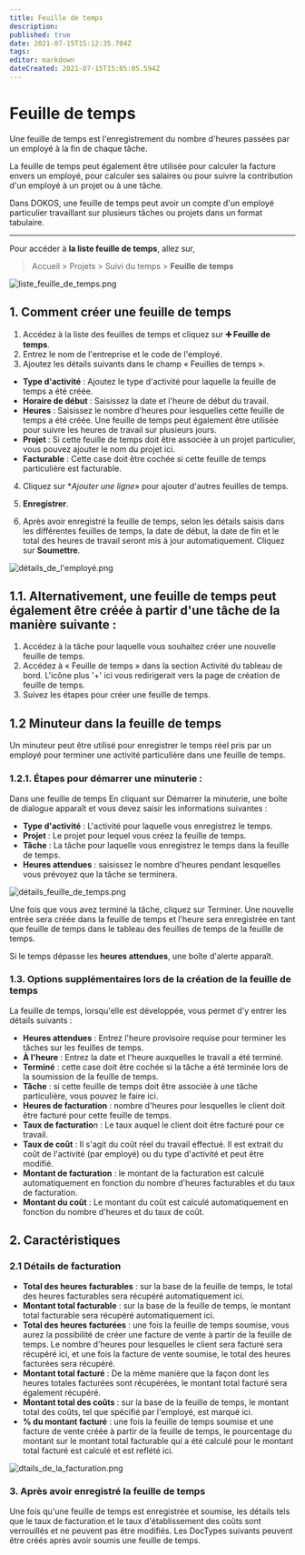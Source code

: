 ```yaml
---
title: Feuille de temps
description: 
published: true
date: 2021-07-15T15:12:35.704Z
tags: 
editor: markdown
dateCreated: 2021-07-15T15:05:05.594Z
---
```


# Feuille de temps

Une feuille de temps est l'enregistrement du nombre d'heures passées par un employé à la fin de chaque tâche.

La feuille de temps peut également être utilisée pour calculer la facture envers un employé, pour calculer ses salaires ou pour suivre la contribution d'un employé à un projet ou à une tâche.

Dans DOKOS, une feuille de temps peut avoir un compte d'un employé particulier travaillant sur plusieurs tâches ou projets dans un format tabulaire.

---

Pour accéder à **la liste feuille de temps**, allez sur,

> Accueil > Projets > Suivi du temps > **Feuille de temps**

![liste_feuille_de_temps.png](/projects/timesheet/liste_feuille_de_temps.png)

## 1. Comment créer une feuille de temps

1. Accédez à la liste des feuilles de temps et cliquez sur **:heavy_plus_sign: Feuille de temps**.
2. Entrez le nom de l'entreprise et le code de l'employé.
3. Ajoutez les détails suivants dans le champ « Feuilles de temps ».
- **Type d'activité** : Ajoutez le type d'activité pour laquelle la feuille de temps a été créée.
- **Horaire de début** : Saisissez la date et l'heure de début du travail.
- **Heures** : Saisissez le nombre d'heures pour lesquelles cette feuille de temps a été créée. Une feuille de temps peut également être utilisée pour suivre les heures de travail sur plusieurs jours.
- **Projet** : Si cette feuille de temps doit être associée à un projet particulier, vous pouvez ajouter le nom du projet ici.
- **Facturable** : Cette case doit être cochée si cette feuille de temps particulière est facturable.
4. Cliquez sur **Ajouter une ligne*» pour ajouter d'autres feuilles de temps.
5. **Enregistrer**.

6. Après avoir enregistré la feuille de temps, selon les détails saisis dans les différentes feuilles de temps, la date de début, la date de fin et le total des heures de travail seront mis à jour automatiquement. Cliquez sur **Soumettre**.

![détails_de_l'employé.png](/projects/timesheet/détails_de_l'employé.png)

## 1.1. Alternativement, une feuille de temps peut également être créée à partir d'une tâche de la manière suivante :

1. Accédez à la tâche pour laquelle vous souhaitez créer une nouvelle feuille de temps.
2. Accédez à « Feuille de temps » dans la section Activité du tableau de bord. L'icône plus '+' ici vous redirigerait vers la page de création de feuille de temps.
3. Suivez les étapes pour créer une feuille de temps.

## 1.2 Minuteur dans la feuille de temps

Un minuteur peut être utilisé pour enregistrer le temps réel pris par un employé pour terminer une activité particulière dans une feuille de temps.

### 1.2.1. Étapes pour démarrer une minuterie :

Dans une feuille de temps En cliquant sur Démarrer la minuterie, une boîte de dialogue apparaît et vous devez saisir les informations suivantes :

- **Type d'activité** : L'activité pour laquelle vous enregistrez le temps.
- **Projet** : Le projet pour lequel vous créez la feuille de temps.
- **Tâche** : La tâche pour laquelle vous enregistrez le temps dans la feuille de temps.
- **Heures attendues** : saisissez le nombre d'heures pendant lesquelles vous prévoyez que la tâche se terminera.

![détails_feuille_de_temps.png](/projects/timesheet/détails_feuille_de_temps.png)

Une fois que vous avez terminé la tâche, cliquez sur Terminer. Une nouvelle entrée sera créée dans la feuille de temps et l'heure sera enregistrée en tant que feuille de temps dans le tableau des feuilles de temps de la feuille de temps.

Si le temps dépasse les **heures attendues**, une boîte d'alerte apparaît.

### 1.3. Options supplémentaires lors de la création de la feuille de temps 

La feuille de temps, lorsqu'elle est développée, vous permet d'y entrer les détails suivants :

- **Heures attendues** : Entrez l'heure provisoire requise pour terminer les tâches sur les feuilles de temps.
- **À l'heure** : Entrez la date et l'heure auxquelles le travail a été terminé.
- **Terminé** : cette case doit être cochée si la tâche a été terminée lors de la soumission de la feuille de temps.
- **Tâche** : si cette feuille de temps doit être associée à une tâche particulière, vous pouvez le faire ici.
- **Heures de facturation** : nombre d'heures pour lesquelles le client doit être facturé pour cette feuille de temps.
- **Taux de facturatio**n : Le taux auquel le client doit être facturé pour ce travail.
- **Taux de coût** : Il s'agit du coût réel du travail effectué. Il est extrait du coût de l'activité (par employé) ou du type d'activité et peut être modifié.
- **Montant de facturation** : le montant de la facturation est calculé automatiquement en fonction du nombre d'heures facturables et du taux de facturation.
- **Montant du coût** : Le montant du coût est calculé automatiquement en fonction du nombre d'heures et du taux de coût.

## 2. Caractéristiques

### 2.1 Détails de facturation

- **Total des heures facturables** : sur la base de la feuille de temps, le total des heures facturables sera récupéré automatiquement ici.
- **Montant total facturable** : sur la base de la feuille de temps, le montant total facturable sera récupéré automatiquement ici.
- **Total des heures facturées** : une fois la feuille de temps soumise, vous aurez la possibilité de créer une facture de vente à partir de la feuille de temps. Le nombre d'heures pour lesquelles le client sera facturé sera récupéré ici, et une fois la facture de vente soumise, le total des heures facturées sera récupéré.
- **Montant total facturé** : De la même manière que la façon dont les heures totales facturées sont récupérées, le montant total facturé sera également récupéré.
- **Montant total des coûts** : sur la base de la feuille de temps, le montant total des coûts, tel que spécifié par l'employé, est marqué ici.
- **% du montant facturé** : une fois la feuille de temps soumise et une facture de vente créée à partir de la feuille de temps, le pourcentage du montant sur le montant total facturable qui a été calculé pour le montant total facturé est calculé et est reflété ici.

![dtails_de_la_facturation.png](/projects/timesheet/dtails_de_la_facturation.png)

### 3. Après avoir enregistré la feuille de temps

Une fois qu'une feuille de temps est enregistrée et soumise, les détails tels que le taux de facturation et le taux d'établissement des coûts sont verrouillés et ne peuvent pas être modifiés. Les DocTypes suivants peuvent être créés après avoir soumis une feuille de temps.